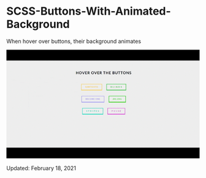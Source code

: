 # SCSS-Buttons-With-Animated-Background
When hover over buttons, their background animates

<img src='scss-buttons.gif'>
<p>Updated: February 18, 2021</p>
